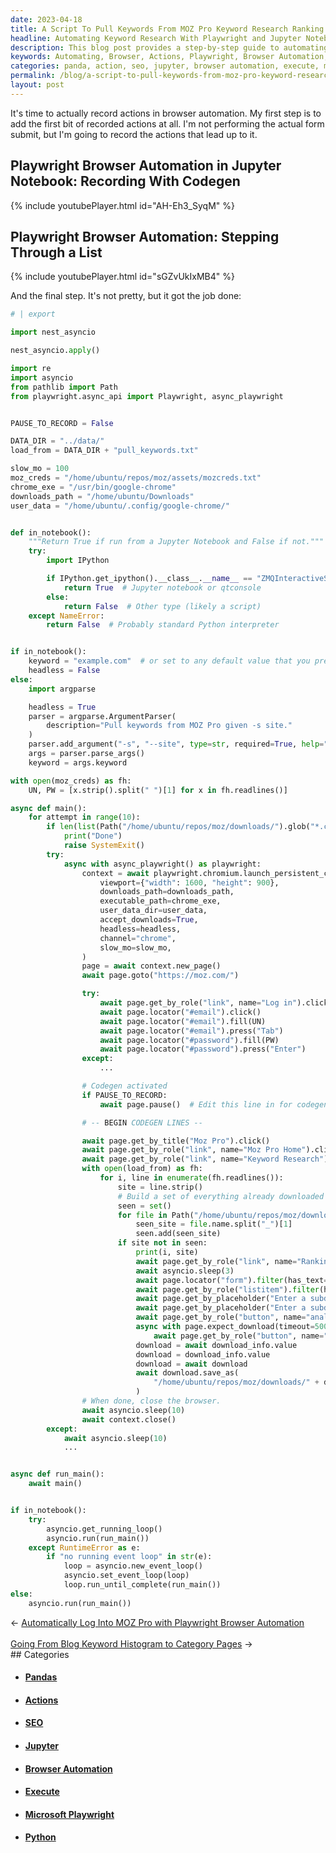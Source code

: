 ```yaml
---
date: 2023-04-18
title: A Script To Pull Keywords From MOZ Pro Keyword Research Ranking Keywords
headline: Automating Keyword Research With Playwright and Jupyter Notebook
description: This blog post provides a step-by-step guide to automating browser actions using Playwright Browser Automation and Jupyter Notebook to pull keywords from MOZ Pro's Keyword Research Ranking Keywords. Additionally, I explain how to set up the environment, execute the code, and download files from a website.
keywords: Automating, Browser, Actions, Playwright, Browser Automation, Jupyter Notebook, MOZ Pro, Keyword Research, Ranking Keywords, Environment, Execute, Code, Download, Files, Website, Script, Set, Click, Link, Subdomain, List Item, Placeholder, Analyze, Button, Export, CSV, Save, Folder, Close
categories: panda, action, seo, jupyter, browser automation, execute, microsoft playwright, python
permalink: /blog/a-script-to-pull-keywords-from-moz-pro-keyword-research-ranking-keywords/
layout: post
---
```



It's time to actually record actions in browser automation. My first step is to
add the first bit of recorded actions at all. I'm not performing the actual
form submit, but I'm going to record the actions that lead up to it.

## Playwright Browser Automation in Jupyter Notebook: Recording With Codegen

{% include youtubePlayer.html id="AH-Eh3_SyqM" %}

## Playwright Browser Automation: Stepping Through a List

{% include youtubePlayer.html id="sGZvUkIxMB4" %}

And the final step. It's not pretty, but it got the job done:

```python
# | export

import nest_asyncio

nest_asyncio.apply()

import re
import asyncio
from pathlib import Path
from playwright.async_api import Playwright, async_playwright


PAUSE_TO_RECORD = False

DATA_DIR = "../data/"
load_from = DATA_DIR + "pull_keywords.txt"

slow_mo = 100
moz_creds = "/home/ubuntu/repos/moz/assets/mozcreds.txt"
chrome_exe = "/usr/bin/google-chrome"
downloads_path = "/home/ubuntu/Downloads"
user_data = "/home/ubuntu/.config/google-chrome/"


def in_notebook():
    """Return True if run from a Jupyter Notebook and False if not."""
    try:
        import IPython

        if IPython.get_ipython().__class__.__name__ == "ZMQInteractiveShell":
            return True  # Jupyter notebook or qtconsole
        else:
            return False  # Other type (likely a script)
    except NameError:
        return False  # Probably standard Python interpreter


if in_notebook():
    keyword = "example.com"  # or set to any default value that you prefer
    headless = False
else:
    import argparse

    headless = True
    parser = argparse.ArgumentParser(
        description="Pull keywords from MOZ Pro given -s site."
    )
    parser.add_argument("-s", "--site", type=str, required=True, help="Value for site")
    args = parser.parse_args()
    keyword = args.keyword

with open(moz_creds) as fh:
    UN, PW = [x.strip().split(" ")[1] for x in fh.readlines()]

async def main():
    for attempt in range(10):
        if len(list(Path("/home/ubuntu/repos/moz/downloads/").glob("*.csv"))) == len(list(Path("/home/ubuntu/repos/moz/downloads/").glob("*.csv"))):
            print("Done")
            raise SystemExit()
        try:
            async with async_playwright() as playwright:
                context = await playwright.chromium.launch_persistent_context(
                    viewport={"width": 1600, "height": 900},
                    downloads_path=downloads_path,
                    executable_path=chrome_exe,
                    user_data_dir=user_data,
                    accept_downloads=True,
                    headless=headless,
                    channel="chrome",
                    slow_mo=slow_mo,
                )
                page = await context.new_page()
                await page.goto("https://moz.com/")

                try:
                    await page.get_by_role("link", name="Log in").click()
                    await page.locator("#email").click()
                    await page.locator("#email").fill(UN)
                    await page.locator("#email").press("Tab")
                    await page.locator("#password").fill(PW)
                    await page.locator("#password").press("Enter")
                except:
                    ...

                # Codegen activated
                if PAUSE_TO_RECORD:
                    await page.pause()  # Edit this line in for codegen and out for automation.

                # -- BEGIN CODEGEN LINES --

                await page.get_by_title("Moz Pro").click()
                await page.get_by_role("link", name="Moz Pro Home").click()
                await page.get_by_role("link", name="Keyword Research").click()
                with open(load_from) as fh:
                    for i, line in enumerate(fh.readlines()):
                        site = line.strip()
                        # Build a set of everything already downloaded
                        seen = set()
                        for file in Path("/home/ubuntu/repos/moz/downloads/").glob("*.csv"):
                            seen_site = file.name.split("_")[1]
                            seen.add(seen_site)
                        if site not in seen:
                            print(i, site)
                            await page.get_by_role("link", name="Ranking Keywords").click()
                            await asyncio.sleep(3)
                            await page.locator("form").filter(has_text="root domainUnited States - en-USanalyze").locator("span").first.click()
                            await page.get_by_role("listitem").filter(has_text="subdomain").click()
                            await page.get_by_placeholder("Enter a subdomain (ex: news.mydomain.com) to find keywords that rank").click()
                            await page.get_by_placeholder("Enter a subdomain (ex: news.mydomain.com) to find keywords that rank").fill(site)
                            await page.get_by_role("button", name="analyze").click()
                            async with page.expect_download(timeout=5000000) as download_info:
                                await page.get_by_role("button", name="Export CSV").click()
                            download = await download_info.value
                            download = download_info.value
                            download = await download
                            await download.save_as(
                                "/home/ubuntu/repos/moz/downloads/" + download.suggested_filename
                            )
                # When done, close the browser.
                await asyncio.sleep(10)
                await context.close()
        except:
            await asyncio.sleep(10)
            ...


async def run_main():
    await main()


if in_notebook():
    try:
        asyncio.get_running_loop()
        asyncio.run(run_main())
    except RuntimeError as e:
        if "no running event loop" in str(e):
            loop = asyncio.new_event_loop()
            asyncio.set_event_loop(loop)
            loop.run_until_complete(run_main())
else:
    asyncio.run(run_main())
```


<div class="arrow-links"><div class="post-nav-prev"><span class="arrow">&larr;&nbsp;</span><a href="/blog/automatically-log-into-moz-pro-with-playwright-browser-automation/">Automatically Log Into MOZ Pro with Playwright Browser Automation</a></div> &nbsp; <div class="post-nav-next"><a href="/blog/going-from-blog-keyword-histogram-to-category-pages/">Going From Blog Keyword Histogram to Category Pages</a><span class="arrow">&nbsp;&rarr;</span></div></div>
## Categories

<ul>
<li><h4><a href='/panda/'>Pandas</a></h4></li>
<li><h4><a href='/action/'>Actions</a></h4></li>
<li><h4><a href='/seo/'>SEO</a></h4></li>
<li><h4><a href='/jupyter/'>Jupyter</a></h4></li>
<li><h4><a href='/browser-automation/'>Browser Automation</a></h4></li>
<li><h4><a href='/execute/'>Execute</a></h4></li>
<li><h4><a href='/microsoft-playwright/'>Microsoft Playwright</a></h4></li>
<li><h4><a href='/python/'>Python</a></h4></li></ul>